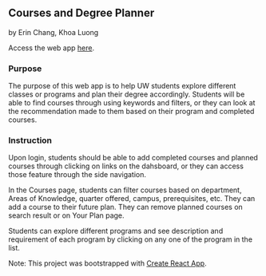 

## Courses and Degree Planner

by Erin Chang, Khoa Luong

Access the web app [here](uw-course-and-degree-planner.firebaseapp.com).

### Purpose

The purpose of this web app is to help UW students explore different classes or programs and plan their degree accordingly. Students will be able to find courses through using keywords and filters, or they can look at the recommendation made to them based on their program and completed courses.


### Instruction

Upon login, students should be able to add completed courses and planned courses through clicking on links on the dahsboard, or they can access those feature through the side navigation. 

In the Courses page, students can filter courses based on department, Areas of Knowledge, quarter offered, campus, prerequisites, etc. They can add a course to their future plan. They can remove planned courses on search result or on Your Plan page.

Students can explore different programs and see description and requirement of each program by clicking on any one of the program in the list.



Note: This project was bootstrapped with [Create React App](https://github.com/facebook/create-react-app).
